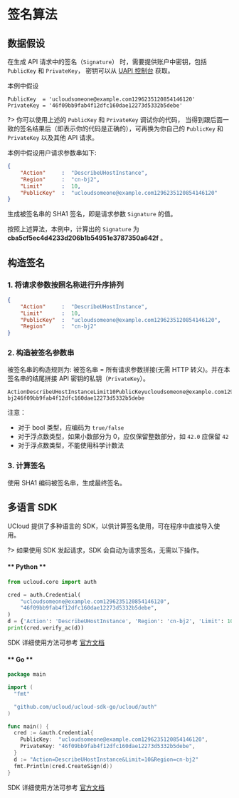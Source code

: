 # 签名算法

## 数据假设

在生成 API 请求中的签名（`Signature`） 时，需要提供账户中密钥，包括 `PublicKey` 和 `PrivateKey`，
密钥可以从 [UAPI 控制台](https://console.ucloud.cn/uapi/apikey) 获取。

本例中假设

```
PublicKey  = 'ucloudsomeone@example.com1296235120854146120'
PrivateKey = '46f09bb9fab4f12dfc160dae12273d5332b5debe'
```

?> 你可以使用上述的 `PublicKey` 和 `PrivateKey` 调试你的代码， 当得到跟后面一致的签名结果后（即表示你的代码是正确的），可再换为你自己的 `PublicKey` 和 `PrivateKey` 以及其他 API 请求。

本例中假设用户请求参数串如下:

```json
{
    "Action"     :  "DescribeUHostInstance",
    "Region"     :  "cn-bj2",
    "Limit"      :  10,
    "PublicKey"  :  "ucloudsomeone@example.com1296235120854146120"
}
```

生成被签名串的 SHA1 签名，即是请求参数 `Signature` 的值。

按照上述算法，本例中，计算出的 `Signature` 为 **cba5cf5ec4d4233d206b1b54951e3787350a642f** 。

## 构造签名

### 1. 将请求参数按照名称进行升序排列

```json
{
    "Action"     :  "DescribeUHostInstance",
    "Limit"      :  10,
    "PublicKey"  :  "ucloudsomeone@example.com1296235120854146120",
    "Region"     :  "cn-bj2"
}
```

### 2. 构造被签名参数串

被签名串的构造规则为: 被签名串 = 所有请求参数拼接(无需 HTTP 转义)。并在本签名串的结尾拼接 API 密钥的私钥（`PrivateKey`）。

```
ActionDescribeUHostInstanceLimit10PublicKeyucloudsomeone@example.com1296235120854146120Regioncn-bj246f09bb9fab4f12dfc160dae12273d5332b5debe
```

注意：

- 对于 bool 类型，应编码为 `true/false`
- 对于浮点数类型，如果小数部分为 0，应仅保留整数部分，如 `42.0` 应保留 `42`
- 对于浮点数类型，不能使用科学计数法

### 3. 计算签名

使用 SHA1 编码被签名串，生成最终签名。

## 多语言 SDK

UCloud 提供了多种语言的 SDK，以供计算签名使用，可在程序中直接导入使用。

?> 如果使用 SDK 发起请求，SDK 会自动为请求签名，无需以下操作。

<!-- tabs:start -->

#### ** Python **

```python
from ucloud.core import auth

cred = auth.Credential(
    "ucloudsomeone@example.com1296235120854146120",
    "46f09bb9fab4f12dfc160dae12273d5332b5debe",
)
d = {'Action': 'DescribeUHostInstance', 'Region': 'cn-bj2', 'Limit': 10}
print(cred.verify_ac(d))
```

SDK 详细使用方法可参考 [官方文档](https://docs.ucloud.cn/opensdk-python/)

#### ** Go **

```go
package main

import (
  "fmt"

  "github.com/ucloud/ucloud-sdk-go/ucloud/auth"
)

func main() {
  cred := &auth.Credential{
    PublicKey:  "ucloudsomeone@example.com1296235120854146120",
    PrivateKey: "46f09bb9fab4f12dfc160dae12273d5332b5debe",
  }
  d := "Action=DescribeUHostInstance&Limit=10&Region=cn-bj2"
  fmt.Println(cred.CreateSign(d))
}
```

SDK 详细使用方法可参考 [官方文档](https://docs.ucloud.cn/opensdk-go/)

<!-- tabs:end -->
